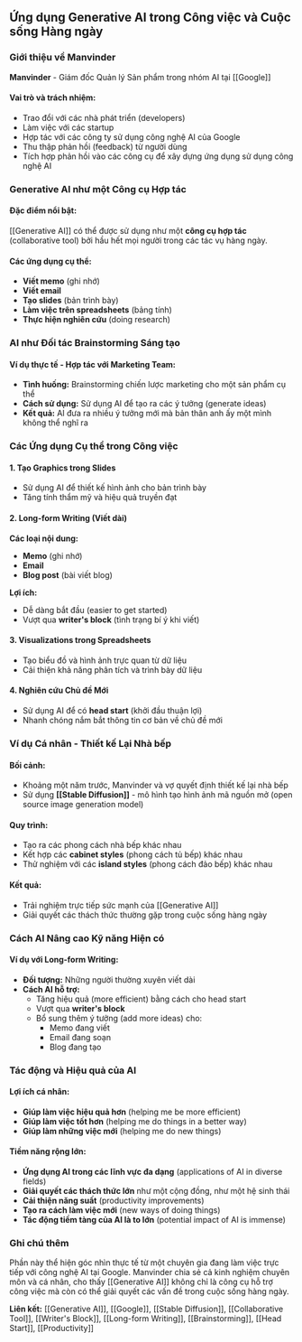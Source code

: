 ## Ứng dụng Generative AI trong Công việc và Cuộc sống Hàng ngày

### Giới thiệu về Manvinder

**Manvinder** - Giám đốc Quản lý Sản phẩm trong nhóm AI tại [[Google]]

#### Vai trò và trách nhiệm:

- Trao đổi với các nhà phát triển (developers)
- Làm việc với các startup
- Hợp tác với các công ty sử dụng công nghệ AI của Google
- Thu thập phản hồi (feedback) từ người dùng
- Tích hợp phản hồi vào các công cụ để xây dựng ứng dụng sử dụng công nghệ AI


### Generative AI như một Công cụ Hợp tác

#### Đặc điểm nổi bật:

[[Generative AI]] có thể được sử dụng như một **công cụ hợp tác** (collaborative tool) bởi hầu hết mọi người trong các tác vụ hàng ngày.

#### Các ứng dụng cụ thể:

- **Viết memo** (ghi nhớ)
- **Viết email**
- **Tạo slides** (bản trình bày)
- **Làm việc trên spreadsheets** (bảng tính)
- **Thực hiện nghiên cứu** (doing research)


### AI như Đối tác Brainstorming Sáng tạo

#### Ví dụ thực tế - Hợp tác với Marketing Team:

- **Tình huống:** Brainstorming chiến lược marketing cho một sản phẩm cụ thể
- **Cách sử dụng:** Sử dụng AI để tạo ra các ý tưởng (generate ideas)
- **Kết quả:** AI đưa ra nhiều ý tưởng mới mà bản thân anh ấy một mình không thể nghĩ ra


### Các Ứng dụng Cụ thể trong Công việc

#### 1. Tạo Graphics trong Slides

- Sử dụng AI để thiết kế hình ảnh cho bản trình bày
- Tăng tính thẩm mỹ và hiệu quả truyền đạt


#### 2. Long-form Writing (Viết dài)

**Các loại nội dung:**

- **Memo** (ghi nhớ)
- **Email**
- **Blog post** (bài viết blog)

**Lợi ích:**

- Dễ dàng bắt đầu (easier to get started)
- Vượt qua **writer's block** (tình trạng bí ý khi viết)


#### 3. Visualizations trong Spreadsheets

- Tạo biểu đồ và hình ảnh trực quan từ dữ liệu
- Cải thiện khả năng phân tích và trình bày dữ liệu


#### 4. Nghiên cứu Chủ đề Mới

- Sử dụng AI để có **head start** (khởi đầu thuận lợi)
- Nhanh chóng nắm bắt thông tin cơ bản về chủ đề mới


### Ví dụ Cá nhân - Thiết kế Lại Nhà bếp

#### Bối cảnh:

- Khoảng một năm trước, Manvinder và vợ quyết định thiết kế lại nhà bếp
- Sử dụng **[[Stable Diffusion]]** - mô hình tạo hình ảnh mã nguồn mở (open source image generation model)


#### Quy trình:

- Tạo ra các phong cách nhà bếp khác nhau
- Kết hợp các **cabinet styles** (phong cách tủ bếp) khác nhau
- Thử nghiệm với các **island styles** (phong cách đảo bếp) khác nhau


#### Kết quả:

- Trải nghiệm trực tiếp sức mạnh của [[Generative AI]]
- Giải quyết các thách thức thường gặp trong cuộc sống hàng ngày


### Cách AI Nâng cao Kỹ năng Hiện có

#### Ví dụ với Long-form Writing:

- **Đối tượng:** Những người thường xuyên viết dài
- **Cách AI hỗ trợ:**
    - Tăng hiệu quả (more efficient) bằng cách cho head start
    - Vượt qua **writer's block**
    - Bổ sung thêm ý tưởng (add more ideas) cho:
        - Memo đang viết
        - Email đang soạn
        - Blog đang tạo


### Tác động và Hiệu quả của AI

#### Lợi ích cá nhân:

- **Giúp làm việc hiệu quả hơn** (helping me be more efficient)
- **Giúp làm việc tốt hơn** (helping me do things in a better way)
- **Giúp làm những việc mới** (helping me do new things)


#### Tiềm năng rộng lớn:

- **Ứng dụng AI trong các lĩnh vực đa dạng** (applications of AI in diverse fields)
- **Giải quyết các thách thức lớn** như một cộng đồng, như một hệ sinh thái
- **Cải thiện năng suất** (productivity improvements)
- **Tạo ra cách làm việc mới** (new ways of doing things)
- **Tác động tiềm tàng của AI là to lớn** (potential impact of AI is immense)


### Ghi chú thêm

Phần này thể hiện góc nhìn thực tế từ một chuyên gia đang làm việc trực tiếp với công nghệ AI tại Google. Manvinder chia sẻ cả kinh nghiệm chuyên môn và cá nhân, cho thấy [[Generative AI]] không chỉ là công cụ hỗ trợ công việc mà còn có thể giải quyết các vấn đề trong cuộc sống hàng ngày.

**Liên kết:** [[Generative AI]], [[Google]], [[Stable Diffusion]], [[Collaborative Tool]], [[Writer's Block]], [[Long-form Writing]], [[Brainstorming]], [[Head Start]], [[Productivity]]

